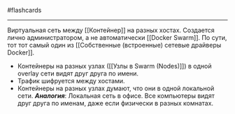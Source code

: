 #flashcards 
***
Виртуальная сеть между [[Контейнер]] на разных хостах. Создается лично администратором, а не автоматически [[Docker Swarm]]. По сути, тот тот самый один из [[Собственные (встроенные) сетевые драйверы Docker]].
- Контейнеры на разных узлах ([[Узлы в Swarm (Nodes)]]) в одной overlay сети видят друг друга по имени.
- Трафик шифруется между хостами.
- Контейнеры на разных узлах думают, что они в одной локальной сети.
***Аналогия***: Локальная сеть в офисе. Все компьютеры видят друг друга по именам, даже если физически в разных комнатах.